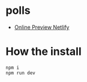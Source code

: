 # polls
- [Online Preview Netlify](https://sage-madeleine-8c5e2e.netlify.app// "Online Preview")

# How the install
```
npm i
npm run dev
```